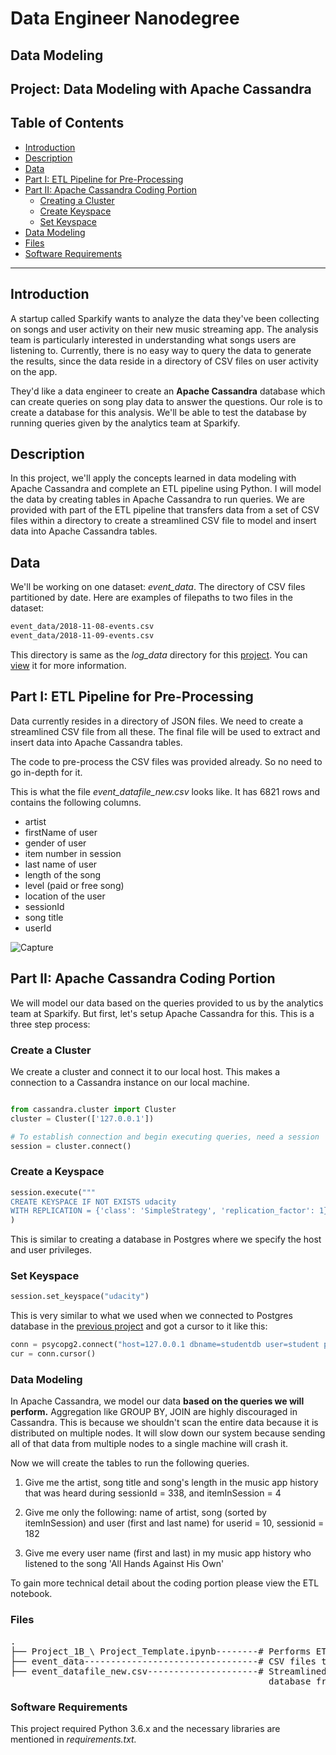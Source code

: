 # Data Engineer Nanodegree

## Data Modeling

## Project: Data Modeling with Apache Cassandra

## Table of Contents

- [Introduction](#intro)
- [Description](#describe)
- [Data](#data)
- [Part I: ETL Pipeline for Pre-Processing](#pre-etl)
- [Part II: Apache Cassandra Coding Portion](#cassandra-code)
  - [Creating a Cluster](#cluster-create)
  - [Create Keyspace](#keyspace-create)
  - [Set Keyspace](#keyspace-set)
- [Data Modeling](#data-modeling)
- [Files](#files)
- [Software Requirements](#sw_reqs)

***

<a id="intro"></a>

## Introduction

A startup called Sparkify wants to analyze the data they've been collecting on songs and user activity on their new music streaming app. The analysis team is particularly interested in understanding what songs users are listening to. Currently, there is no easy way to query the data to generate the results, since the data reside in a directory of CSV files on user activity on the app.

They'd like a data engineer to create an **Apache Cassandra** database which can create queries on song play data to answer the questions. Our role is to create a database for this analysis. We'll be able to test the database by running queries given by the analytics team at Sparkify.

<a id="describe"></a>

## Description

In this project, we'll apply the concepts learned in data modeling with Apache Cassandra and complete an ETL pipeline using Python. I will model the data by creating tables in Apache Cassandra to run queries. We are provided with part of the ETL pipeline that transfers data from a set of CSV files within a directory to create a streamlined CSV file to model and insert data into Apache Cassandra tables.

<a id="data"></a>

## Data

We'll be working on one dataset: *event_data*. The directory of CSV files partitioned by date. Here are examples of filepaths to two files in the dataset:

```sh
event_data/2018-11-08-events.csv
event_data/2018-11-09-events.csv
```

This directory is same as the *log_data* directory for this [project](https://github.com/AbdelrhmanSror/dataModelingProjectPostgreSql/). You can [view](https://github.com/AbdelrhmanSror/dataModelingProjectPostgreSql/tree/master/data/log_data/2018/11) it for more information.

<a id="pre-etl"></a>

## Part I: ETL Pipeline for Pre-Processing

Data currently resides in a directory of JSON files. We need to create a streamlined CSV file from all these. The final file will be used to extract and insert data into Apache Cassandra tables.

The code to pre-process the CSV files was provided already. So no need to go in-depth for it.

This is what the file *event_datafile_new.csv* looks like. It has 6821 rows and contains the following columns.

- artist 
- firstName of user
- gender of user
- item number in session
- last name of user
- length of the song
- level (paid or free song)
- location of the user
- sessionId
- song title
- userId

![Capture](https://github.com/AbdelrhmanSror/data-modeling-project-cassandra-NoSql/tree/main/img/Capture.jpg)

<a id="cassandra-code"></a>

## Part II: Apache Cassandra Coding Portion

We will model our data based on the queries provided to us by the analytics team at Sparkify. But first, let's setup Apache Cassandra for this. This is a three step process:

<a id="cluster-create"></a>

### Create a Cluster

We create a cluster and connect it to our local host. This makes a connection to a Cassandra instance on our local machine.

```python

from cassandra.cluster import Cluster
cluster = Cluster(['127.0.0.1'])

# To establish connection and begin executing queries, need a session
session = cluster.connect()
```

<a id="keyspace-create"></a>

### Create a Keyspace

```python
session.execute("""
CREATE KEYSPACE IF NOT EXISTS udacity
WITH REPLICATION = {'class': 'SimpleStrategy', 'replication_factor': 1}"""
)
```

This is similar to creating a database in Postgres where we specify the host and user privileges.

<a id="keyspace-set"></a>

### Set Keyspace

```python
session.set_keyspace("udacity")
```

This is very similar to what we used when we connected to Postgres database in the [previous project](https://github.com/sanjeevai/data-modeling-postgres/) and got a cursor to it like this:

```python
conn = psycopg2.connect("host=127.0.0.1 dbname=studentdb user=student password=student")
cur = conn.cursor()
```

<a id="data-modeling"></a>

### Data Modeling

In Apache Cassandra, we model our data **based on the queries we will perform.** Aggregation like GROUP BY, JOIN are highly discouraged in Cassandra. This is because we shouldn't scan the entire data because it is distributed on multiple nodes. It will slow down our system because sending all of that data from multiple nodes to a single machine will crash it.

Now we will create the tables to run the following queries.

1. Give me the artist, song title and song's length in the music app history that was heard during  sessionId = 338, and itemInSession  = 4

2. Give me only the following: name of artist, song (sorted by itemInSession) and user (first and last name) for userid = 10, sessionid = 182

3. Give me every user name (first and last) in my music app history who listened to the song 'All Hands Against His Own'

To gain more technical detail about the coding portion please view the ETL notebook.

<a id="files"></a>

### Files

<pre>
.
├── Project_1B_\ Project_Template.ipynb--------# Performs ETL
├── event_data---------------------------------# CSV files to be pre-processed
├── event_datafile_new.csv---------------------# Streamlined file to create
                                                 database from
</pre>

<a id="sw_reqs"></a>

### Software Requirements

This project required Python 3.6.x and the necessary libraries are mentioned in _requirements.txt._

